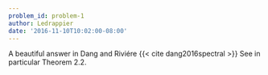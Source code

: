 ```yaml
---
problem_id: problem-1
author: Ledrappier
date: '2016-11-10T10:02:00-08:00'
---
```

A beautiful answer in Dang and Riviére {{< cite dang2016spectral >}} See in
particular Theorem 2.2.

